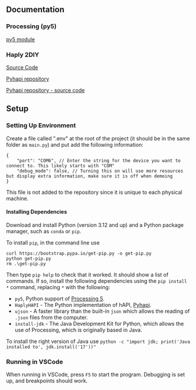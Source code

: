 ## Documentation

### Processing (py5)

[py5 module](http://py5coding.org/)

### Haply 2DIY

[Source Code](https://gitlab.com/Haply/public/python_samples)

[Pyhapi repository](https://gitlab.com/Haply/2diy/pyhapi)

[Pyhapi repository - source code](https://gitlab.com/Haply/2diy/pyhapi/-/blob/master/src/HaplyHAPI.py?ref_type=heads)

## Setup

### Setting Up Environment

Create a file called ".env" at the root of the project (it should be in the same folder as `main.py`) and put add the following information:

```
{
    "port": "COM6", // Enter the string for the device you want to connect to. This likely starts with "COM"
    "debug_mode": false, // Turning this on will use more resources but display extra information, make sure it is off when demoing
}
```

This file is not added to the repository since it is unique to each physical machine.

#### Installing Dependencies

Download and install Python (version 3.12 and up) and a Python package manager, such as `conda` or `pip`.

To install `pip`, in the command line use

```
curl https://bootstrap.pypa.io/get-pip.py -o get-pip.py
python get-pip.py
rm .\get-pip.py
```

Then type `pip help` to check that it worked. It should show a list of commands. If so, install the following dependencies using the `pip install *` command, replacing `*` with the following:

- `py5`, Python support of [Processing 5](http://py5coding.org/).
- `HaplyHAPI` - The Python implementation of hAPI, [Pyhapi](https://gitlab.com/Haply/2diy/pyhapi/-/tree/master).
- `ujson` - A faster library than the built-in `json` which allows the reading of `.json` files from the computer.
- `install-jdk` - The Java Development Kit for Python, which allows the use of Processing, which is originally based in Java.

To install the right version of Java use `python -c "import jdk; print('Java installed to', jdk.install('17'))"`

### Running in VSCode

When running in VSCode, press `F5` to start the program. Debugging is set up, and breakpoints should work.
